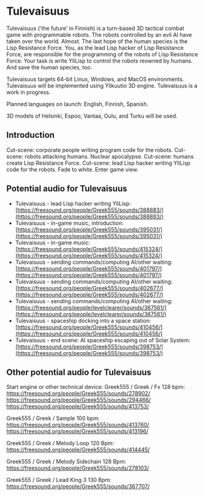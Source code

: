 # Tulevaisuus
Tulevaisuus ('the future' in Finnish) is a
turn-based 3D tactical combat game with programmable robots.
The robots controlled by an evil AI have taken over the world. Almost.
The last hope of the human species is the Lisp Resistance Force.
You, as the lead Lisp hacker of Lisp Resistance Force,
are responsible for the programming of the robots of
Lisp Resistance Force. Your task is write YliLisp to
control the robots reowned by humans.
And save the human species, too.

Tulevaisuus targets 64-bit Linux, Windows, and MacOS environments.
Tulevaisuus will be implemented using Ylikuutio 3D engine.
Tulevaisuus is a work in progress.

Planned languages on launch: English, Finnish, Spanish.

3D models of Helsinki, Espoo, Vantaa, Oulu, and Turku will be used.

## Introduction
Cut-scene: corporate people writing program code for the robots.
Cut-scene: robots attacking humans. Nuclear apocalypse.
Cut-scene: humans create Lisp Resistance Force.
Cut-scene: lead Lisp hacker writing YliLisp code for the robots.
Fade to white.
Enter game view.

## Potential audio for Tulevaisuus
* Tulevaisuus - lead Lisp hacker writing YliLisp: [https://freesound.org/people/Greek555/sounds/388883/](https://freesound.org/people/Greek555/sounds/388883/)
* Tulevaisuus - in-game music, introduction: [https://freesound.org/people/Greek555/sounds/395031/](https://freesound.org/people/Greek555/sounds/395031/)
* Tulevaisuus - in-game music: [https://freesound.org/people/Greek555/sounds/415324/](https://freesound.org/people/Greek555/sounds/415324/)
* Tulevaisuus - sending commands/computing AI/other waiting: [https://freesound.org/people/Greek555/sounds/401797/](https://freesound.org/people/Greek555/sounds/401797/)
* Tulevaisuus - sending commands/computing AI/other waiting: [https://freesound.org/people/Greek555/sounds/402677/](https://freesound.org/people/Greek555/sounds/402677/)
* Tulevaisuus - sending commands/computing AI/other waiting: [https://freesound.org/people/levelclearer/sounds/367561/](https://freesound.org/people/levelclearer/sounds/367561/)
* Tulevaisuus - spaceship docking into a space station: [https://freesound.org/people/Greek555/sounds/410456/](https://freesound.org/people/Greek555/sounds/410456/)
* Tulevaisuus - end scene: AI spaceship escaping out of Solar System: [https://freesound.org/people/Greek555/sounds/398753/](https://freesound.org/people/Greek555/sounds/398753/)

## Other potential audio for Tulevaisuus
Start engine or other technical device:
Greek555 / Greek / Fx 128 bpm:
https://freesound.org/people/Greek555/sounds/278902/
https://freesound.org/people/Greek555/sounds/294466/
https://freesound.org/people/Greek555/sounds/413753/

Greek555 / Greek / Sample 100 bpm:
https://freesound.org/people/Greek555/sounds/413760/
https://freesound.org/people/Greek555/sounds/413196/

Greek555 / Greek / Melody Loop 120 Bpm:
https://freesound.org/people/Greek555/sounds/414445/

Greek555 / Greek / Melody Sidechain 128 Bpm:
https://freesound.org/people/Greek555/sounds/278103/

Greek555 / Greek / Lead King 3 130 Bpm:
https://freesound.org/people/Greek555/sounds/367707/
